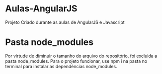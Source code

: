 # Aulas-AngularJS
Projeto Criado durante as aulas de AngularJS e Javascript
# Pasta node_modules
Por virtude de diminuir o tamanho do arquivo do repositório, foi excluida a pasta node_modules. Para o projeto funcionar, use npm i na pasta no terminal para instalar as dependências node_modules.
